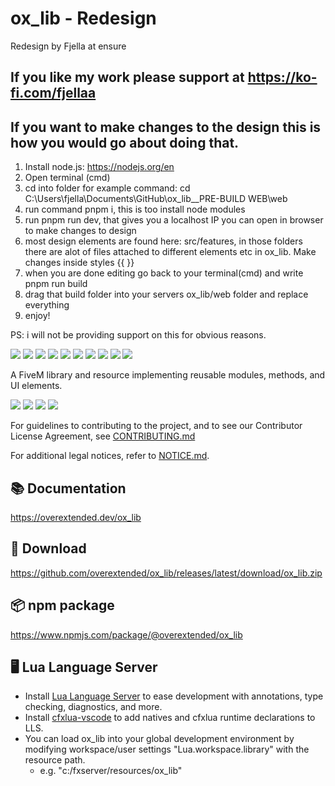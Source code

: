 # ox_lib - Redesign

Redesign by Fjella at ensure 

## If you like my work please support at https://ko-fi.com/fjellaa

## If you want to make changes to the design this is how you would go about doing that.

1. Install node.js: https://nodejs.org/en
2. Open terminal (cmd) 
3. cd into folder for example command: cd C:\Users\fjella\Documents\GitHub\ox_lib\__PRE-BUILD WEB\web
4. run command pnpm i, this is too install node modules
5. run pnpm run dev, that  gives you a localhost IP you can open in browser to make changes to design
6. most design elements are found here: src/features, in those folders there are alot of files attached to different elements etc in ox_lib. Make changes inside styles {{  }}
7. when you are done editing go back to your terminal(cmd) and write pnpm run build
8. drag that build folder into your servers ox_lib/web folder and replace everything
9. enjoy!

PS: i will not be providing support on this for obvious reasons.

![](https://ik.imagekit.io/itkomet/Ensure/ox_lib/input_dialog2.PNG?updatedAt=1752063639231)
![](https://ik.imagekit.io/itkomet/Ensure/ox_lib/context_menu.PNG?updatedAt=1752063639310)
![](https://ik.imagekit.io/itkomet/Ensure/ox_lib/radial.PNG?updatedAt=1752063639326)
![](https://ik.imagekit.io/itkomet/Ensure/ox_lib/list_menu.PNG?updatedAt=1752063639273)
![](https://ik.imagekit.io/itkomet/Ensure/ox_lib/progress.PNG?updatedAt=1752063639210)
![](https://ik.imagekit.io/itkomet/Ensure/ox_lib/alert.PNG?updatedAt=1752063639207)
![](https://ik.imagekit.io/itkomet/Ensure/ox_lib/circleprog.PNG?updatedAt=1752063639136)
![](https://ik.imagekit.io/itkomet/Ensure/ox_lib/skillcheck.PNG?updatedAt=1752063639092)
![](https://ik.imagekit.io/itkomet/Ensure/ox_lib/textui.PNG?updatedAt=1752063639073)
![](https://ik.imagekit.io/itkomet/Ensure/ox_lib/notif.PNG?updatedAt=1752063638930)




A FiveM library and resource implementing reusable modules, methods, and UI elements.

![](https://img.shields.io/github/downloads/overextended/ox_lib/total?logo=github)
![](https://img.shields.io/github/downloads/overextended/ox_lib/latest/total?logo=github)
![](https://img.shields.io/github/contributors/overextended/ox_lib?logo=github)
![](https://img.shields.io/github/v/release/overextended/ox_lib?logo=github)

For guidelines to contributing to the project, and to see our Contributor License Agreement, see [CONTRIBUTING.md](./CONTRIBUTING.md)

For additional legal notices, refer to [NOTICE.md](./NOTICE.md).


## 📚 Documentation

https://overextended.dev/ox_lib

## 💾 Download

https://github.com/overextended/ox_lib/releases/latest/download/ox_lib.zip

## 📦 npm package

https://www.npmjs.com/package/@overextended/ox_lib

## 🖥️ Lua Language Server

- Install [Lua Language Server](https://marketplace.visualstudio.com/items?itemName=sumneko.lua) to ease development with annotations, type checking, diagnostics, and more.
- Install [cfxlua-vscode](https://marketplace.visualstudio.com/items?itemName=overextended.cfxlua-vscode) to add natives and cfxlua runtime declarations to LLS.
- You can load ox_lib into your global development environment by modifying workspace/user settings "Lua.workspace.library" with the resource path.
  - e.g. "c:/fxserver/resources/ox_lib"
